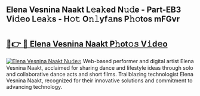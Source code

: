 ## Elena Vesnina Naakt L𝚎a𝚔ed N𝚞𝚍e - Part-EB3 Vi𝚍𝚎o L𝚎a𝚔s - H𝚘𝚝 O𝚗𝚕yf𝚊ns P𝚑𝚘tos mFGvr

# <h2><a href="http://kfc68bc.oniu.top/?m=Elena+Vesnina+Naakt">🔗👉 🔴 Elena Vesnina Naakt P𝚑ot𝚘𝚜 V𝚒d𝚎o</a></h2>

[![Elena Vesnina Naakt Nu𝚍e𝚜](https://i.imgur.com/0qMVB7G.gif)](http://kfc68bc.oniu.top/?m=Elena+Vesnina+Naakt)
Web-based performer and digital artist Elena Vesnina Naakt, acclaimed for sharing dance and lifestyle ideas through solo and collaborative dance acts and short films. Trailblazing technologist Elena Vesnina Naakt, recognized for their innovative solutions and commitment to advancing technology.  
